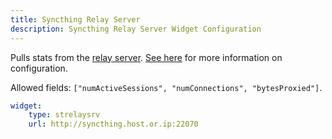```yaml
---
title: Syncthing Relay Server
description: Syncthing Relay Server Widget Configuration
---
```



Pulls stats from the [relay server](https://docs.syncthing.net/users/strelaysrv.html). [See here](https://github.com/benphelps/homepage/pull/230#issuecomment-1253053472) for more information on configuration.

Allowed fields: `["numActiveSessions", "numConnections", "bytesProxied"]`.

```yaml
widget:
    type: strelaysrv
    url: http://syncthing.host.or.ip:22070
```


